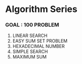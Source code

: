 # Algorithm Series
### GOAL : 100 PROBLEM 

1. LINEAR SEARCH
2. EASY SUM SET PROBLEM
3. HEXADECIMAL NUMBER
4. SIMPLE SEARCH
5. MAXIMUM SUM
